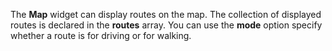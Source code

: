The **Map** widget can display routes on&nbsp;the map. The collection of&nbsp;displayed routes is&nbsp;declared in&nbsp;the **routes** array. You can use the **mode** option specify whether a&nbsp;route is&nbsp;for driving or&nbsp;for walking.